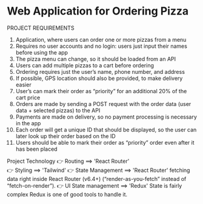 # Web Application for Ordering Pizza

PROJECT REQUIREMENTS

1. Application, where users can order one or more pizzas from a menu
2. Requires no user accounts and no login: users just input their names before using the app
3. The pizza menu can change, so it should be loaded from an API
4. Users can add multiple pizzas to a cart before ordering
5. Ordering requires just the user’s name, phone number, and address
6. If possible, GPS location should also be provided, to make delivery easier
7. User’s can mark their order as “priority” for an additional 20% of the cart price
8. Orders are made by sending a POST request with the order data (user data + selected pizzas) to the API
9. Payments are made on delivery, so no payment processing is necessary in the app
10. Each order will get a unique ID that should be displayed, so the user can later look up their order based on the ID
11. Users should be able to mark their order as “priority” order even after it has been placed

Project Technology
👉 Routing ==> 'React Router'  
👉 Styling ==> 'Tailwind'
👉 State Management ==> 'React Router' fetching data right inside React Router (v6.4+) (“render-as-you-fetch” instead of “fetch-on-render”).
👉 UI State management ==> 'Redux' State is fairly complex Redux is one of good tools to handle it.
